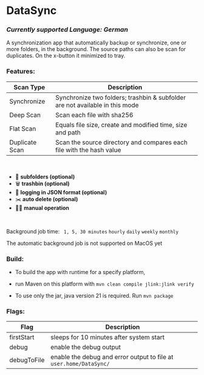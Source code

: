 # DataSync

### _Currently supported Language: German_

A synchronization app that automatically backup or synchronize, one or more folders, in the background. The source paths can also be scan for duplicates.
On the x-button it minimized to tray.

### Features:

| **Scan Type** | **Description**
|---|---|
| Synchronize | Synchronize two folders; trashbin & subfolder are not available in this mode
| Deep Scan | Scan each file with sha256
| Flat Scan | Equals file size, create and modified time, size and path
| Duplicate Scan | Scan the source directory and compares each file with the hash value

</br>

- 📂   __subfolders (optional)__
- 🗑️   __trashbin (optional)__
- 📎   __logging in JSON format (optional)__
- ✂️   __auto delete (optional)__
- 🚴‍♂️   __manual operation__
 
 </br>
 
Background job time:
` 1, 5, 30 minutes`
`hourly` 
`daily`
`weekly`
`monthly`

The automatic background job is not supported on MacOS yet

### Build:

* To build the app with runtime for a specify platform, 
* run Maven on this platform with `mvn clean compile jlink:jlink verify`
 
* To use only the jar, java version 21 is required. Run `mvn package`

### Flags:

| **Flag** | **Description**
|---|---|
| firstStart | sleeps for 10 minutes after system start
| debug | enable the debug output
| debugToFile |  enable the debug and error output to file at `user.home/DataSync/`
